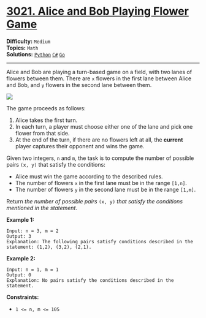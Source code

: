 # [3021. Alice and Bob Playing Flower Game](https://leetcode.com/problems/alice-and-bob-playing-flower-game/)

**Difficulty:** `Medium`  
**Topics:** `Math`  
**Solutions:** [`Python`](../../src/python/challenges/problems/alice_and_bob_playing_flower_game_test.py) [`C#`](../../src/csharp/challenges/Problems/AliceAndBobPlayingFlowerGame.cs) [`Go`](../../src/go/challenges/problems/alice_and_bob_playing_flower_game_test.go)  

---

Alice and Bob are playing a turn-based game on a field, with two lanes of flowers between them. There are `x` flowers in the first lane between Alice and Bob, and `y` flowers in the second lane between them.

![](https://assets.leetcode.com/uploads/2025/08/27/3021.png)

The game proceeds as follows:

1. Alice takes the first turn.
2. In each turn, a player must choose either one of the lane and pick one flower from that side.
3. At the end of the turn, if there are no flowers left at all, the **current** player captures their opponent and wins the game.

Given two integers, `n` and `m`, the task is to compute the number of possible pairs `(x, y)` that satisfy the conditions:

* Alice must win the game according to the described rules.
* The number of flowers `x` in the first lane must be in the range `[1,n]`.
* The number of flowers `y` in the second lane must be in the range `[1,m]`.

Return *the number of possible pairs* `(x, y)` *that satisfy the conditions mentioned in the statement*.

**Example 1:**

```
Input: n = 3, m = 2
Output: 3
Explanation: The following pairs satisfy conditions described in the statement: (1,2), (3,2), (2,1).
```

**Example 2:**

```
Input: n = 1, m = 1
Output: 0
Explanation: No pairs satisfy the conditions described in the statement.
```

**Constraints:**

* `1 <= n, m <= 105`